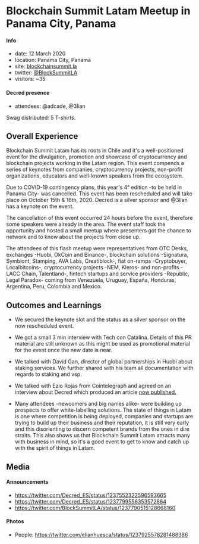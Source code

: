 # Blockchain Summit Latam Meetup in Panama City, Panama

#### Info

- date: 12 March 2020
- location: Panama City, Panama
- site: [blockchainsummit.la](https://www.blockchainsummit.la/)
- twitter: [@BlockSummitLA](https://twitter.com/BlockSummitLA)
- visitors: ~35

#### Decred presence

- attendees: @adcade, @3lian

Swag distributed: 5 T-shirts.

## Overall Experience

Blockchain Summit Latam has its roots in Chile and it's a well-positioned event for the divulgation, promotion and showcase of cryptocurrency and blockchain projects working in the Latam region. This event compends a series of keynotes from companies, cryptocurrency projects, non-profit organizations, educators and well-known speakers from the ecosystem.

Due to COVID-19 contingency plans, this year's 4° edition -to be held in Panama City- was cancelled. This event has been rescheduled and will take place on October 15th & 16th, 2020. Decred is a silver sponsor and @3lian has a keynote on the event.

The cancellation of this event occurred 24 hours before the event, therefore some speakers were already in the area. The event staff took the opportunity and hosted a small meetup where presenters got the chance to network and to know about the projects from close up.

The attendees of this flash meetup were representatives from OTC Desks, exchanges -Huobi, OkCoin and Binance-, blockchain solutions -Signatura, Symbiont, Stamping, AVA Labs, Creatiblock-, fiat on-ramps -Cryptobuyer, Localbitcoins-, cryptocurrency projects -NEM, Kleros- and non-profits -LACC Chain, Talentland-, fintech startups and service providers -Republic, Legal Paradox- coming from Venezuela, Uruguay, España, Honduras, Argentina, Peru, Colombia and Mexico.

## Outcomes and Learnings

- We secured the keynote slot and the status as a silver sponsor on the now rescheduled event.

- We got a small 3 min interview with Tech con Catalina. Details of this PR material are still unknown as this might be used as promotional material for the event once the new date is near.

- We talked with David Gan, director of global partnerships in Huobi about staking services. We further shared with his team all documentation with regards to staking and vsp. 

- We talked with Ezio Rojas from Cointelegraph and agreed on an interview about Decred which produced an article [now published.](https://es.cointelegraph.com/news/decred-how-does-your-development-continue-during-the-bear-market)

- Many attendees -newcomers and big names alike- were building up prospects to offer white-labelling solutions. The state of things in Latam is one where competition is being deployed, companies and startups are trying to build up their business and their reputation, it is still very early and this disorienting to discern competent brands from the ones in dire straits. This also shows us that Blockchain Summit Latam attracts many with business in mind, so it's a good event to get to know and catch up with the spirit of things in Latam.

## Media

#### Announcements

- https://twitter.com/Decred_ES/status/1237552322596593665
- https://twitter.com/Decred_ES/status/1237799556353572864
- https://twitter.com/BlockSummitLA/status/1237790515128668160
 
#### Photos

- People: https://twitter.com/elianhuesca/status/1237925578281488386
